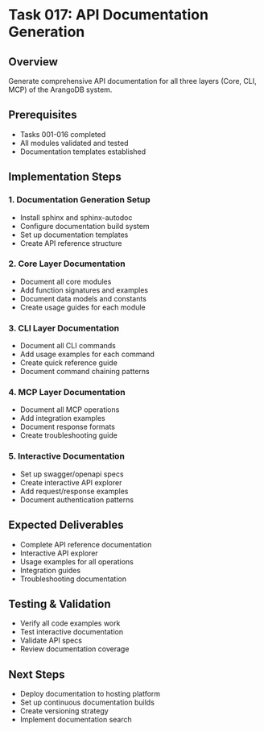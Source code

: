 # Task 017: API Documentation Generation

## Overview
Generate comprehensive API documentation for all three layers (Core, CLI, MCP) of the ArangoDB system.

## Prerequisites
- Tasks 001-016 completed
- All modules validated and tested
- Documentation templates established

## Implementation Steps

### 1. Documentation Generation Setup
- Install sphinx and sphinx-autodoc
- Configure documentation build system
- Set up documentation templates
- Create API reference structure

### 2. Core Layer Documentation
- Document all core modules
- Add function signatures and examples
- Document data models and constants
- Create usage guides for each module

### 3. CLI Layer Documentation
- Document all CLI commands
- Add usage examples for each command
- Create quick reference guide
- Document command chaining patterns

### 4. MCP Layer Documentation
- Document all MCP operations
- Add integration examples
- Document response formats
- Create troubleshooting guide

### 5. Interactive Documentation
- Set up swagger/openapi specs
- Create interactive API explorer
- Add request/response examples
- Document authentication patterns

## Expected Deliverables
- Complete API reference documentation
- Interactive API explorer
- Usage examples for all operations
- Integration guides
- Troubleshooting documentation

## Testing & Validation
- Verify all code examples work
- Test interactive documentation
- Validate API specs
- Review documentation coverage

## Next Steps
- Deploy documentation to hosting platform
- Set up continuous documentation builds
- Create versioning strategy
- Implement documentation search